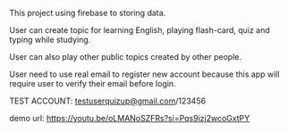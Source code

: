 This project using firebase to storing data. 

User can create topic for learning English, playing flash-card, quiz and typing while studying. 

User can also play other public topics created by other people. 

User need to use real email to register new account because this app will require user to verify their email before login. 

TEST ACCOUNT: testuserquizup@gmail.com/123456 

demo url: https://youtu.be/oLMANoSZFRs?si=Pqs9izj2wcoGxtPY
